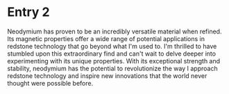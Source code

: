# Entry 2
Neodymium has proven to be an incredibly versatile material when refined. Its magnetic properties offer a wide range of potential applications in redstone technology that go beyond what I'm used to. I'm thrilled to have stumbled upon this extraordinary find and can't wait to delve deeper into experimenting with its unique properties. With its exceptional strength and stability, neodymium has the potential to revolutionize the way I approach redstone technology and inspire new innovations that the world never thought were possible before.
